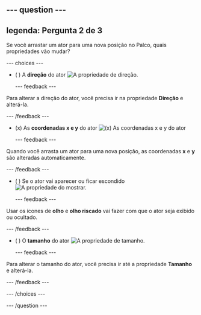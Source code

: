 --- question ---
---
legenda: Pergunta 2 de 3
---

Se você arrastar um ator para uma nova posição no Palco, quais propriedades vão mudar?

--- choices ---

- ( ) A **direção** do ator ![A propriedade de direção.](images/direction.png)

  --- feedback ---

Para alterar a direção do ator, você precisa ir na propriedade **Direção** e alterá-la.

  --- /feedback ---

- (x) As **coordenadas x e y** do ator ![(x) As coordenadas x e y do ator ](images/coordinates.png)

  --- feedback ---

Quando você arrasta um ator para uma nova posição, as coordenadas **x** e **y** são alteradas automaticamente.

  --- /feedback ---

- ( ) Se o ator vai aparecer ou ficar escondido  ![A propriedade do mostrar.](images/visibility.png)

  --- feedback ---

Usar os ícones de **olho** e **olho riscado** vai fazer com que o ator seja exibido ou ocultado.

  --- /feedback ---

- ( ) O **tamanho** do ator ![A propriedade de tamanho.](images/size.png)

  --- feedback ---

Para alterar o tamanho do ator, você precisa ir até a propriedade **Tamanho** e alterá-la.

  --- /feedback ---

--- /choices ---

--- /question ---
